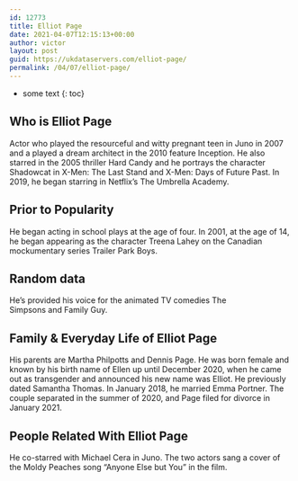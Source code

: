 ```yaml
---
id: 12773
title: Elliot Page
date: 2021-04-07T12:15:13+00:00
author: victor
layout: post
guid: https://ukdataservers.com/elliot-page/
permalink: /04/07/elliot-page/
---
```


* some text
{: toc}


## Who is Elliot Page



Actor who played the resourceful and witty pregnant teen in Juno in 2007 and a played a dream architect in the 2010 feature Inception. He also starred in the 2005 thriller Hard Candy and he portrays the character Shadowcat in X-Men: The Last Stand and X-Men: Days of Future Past. In 2019, he began starring in Netflix&#8217;s The Umbrella Academy.

                
                
                
## Prior to Popularity



He began acting in school plays at the age of four. In 2001, at the age of 14, he began appearing as the character Treena Lahey on the Canadian mockumentary series Trailer Park Boys. 

                
                
                
## Random data



He&#8217;s provided his voice for the animated TV comedies The Simpsons and Family Guy. 

                
                
                
## Family & Everyday Life of Elliot Page



His parents are Martha Philpotts and Dennis Page. He was born female and known by his birth name of Ellen up until December 2020, when he came out as transgender and announced his new name was Elliot. He previously dated Samantha Thomas. In January 2018, he married Emma Portner. The couple separated in the summer of 2020, and Page filed for divorce in January 2021.

                
                
                
## People Related With Elliot Page



He co-starred with Michael Cera in Juno. The two actors sang a cover of the Moldy Peaches song &#8220;Anyone Else but You&#8221; in the film. 

                
              
            
          
          
          